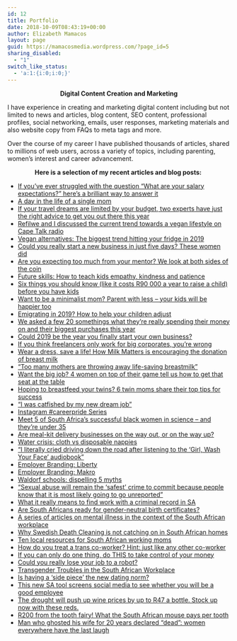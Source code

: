 ```yaml
---
id: 12
title: Portfolio
date: 2018-10-09T08:43:19+00:00
author: Elizabeth Mamacos
layout: page
guid: https://mamacosmedia.wordpress.com/?page_id=5
sharing_disabled:
  - "1"
switch_like_status:
  - 'a:1:{i:0;i:0;}'
---
```

<p style="text-align:center">
  <strong>Digital Content Creation and Marketing </strong>
</p>

I have experience in creating and marketing digital content including but not limited to news and articles, blog content, SEO content, professional profiles, social networking, emails, user responses, marketing materials and also website copy from FAQs to meta tags and more. 

Over the course of my career I have published thousands of articles, shared to millions of web users, across a variety of topics, including parenting, women&#8217;s interest and career advancement. 

<p style="text-align:center">
  <strong>Here is a selection of my recent articles&nbsp;and&nbsp;blog&nbsp;posts:&nbsp;</strong>
</p>

<ul class="wp-block-latest-posts">
  <li>
    <a href="/2019/04/24/if-youve-ever-struggled-with-the-question-what-are-your-salary-expectations-heres-a-brilliant-way-to-answer-it/">If you&#8217;ve ever struggled with the question “What are your salary expectations?” here&#8217;s a brilliant way to answer it</a>
  </li>
  <li>
    <a href="/2019/04/15/a-day-in-the-life-of-a-single-mom/">A day in the life of a single mom</a>
  </li>
  <li>
    <a href="/2019/04/09/if-your-travel-dreams-are-limited-by-your-budget-two-experts-have-just-the-right-advice-to-get-you-out-there-this-year/">If your travel dreams are limited by your budget, two experts have just the right advice to get you out there this year</a>
  </li>
  <li>
    <a href="/2019/04/08/refilwe-and-i-discussed-the-current-trend-towards-a-vegan-lifestyle-on-cape-talk-radio/">Refilwe and I discussed the current trend towards a vegan lifestyle on Cape Talk radio</a>
  </li>
  <li>
    <a href="/2019/04/04/vegan-alternatives-the-biggest-trend-hitting-your-fridge-in-2019/">Vegan alternatives: The biggest trend hitting your fridge in 2019</a>
  </li>
  <li>
    <a href="/2019/03/04/could-you-really-start-a-new-business-in-just-five-days-these-women-did/">Could you really start a new business in just five days? These women did</a>
  </li>
  <li>
    <a href="/2019/02/19/are-you-expecting-too-much-from-your-mentor-we-look-at-both-sides-of-the-coin/">Are you expecting too much from your mentor? We look at both sides of the coin</a>
  </li>
  <li>
    <a href="/2019/02/19/future-skills-how-to-teach-kids-empathy-kindness-and-patience/">Future skills: How to teach kids empathy, kindness and patience</a>
  </li>
  <li>
    <a href="/2019/02/19/six-things-you-should-know-like-it-costs-r90-000-a-year-to-raise-a-child-before-you-have-kids/">Six things you should know (like it costs R90 000 a year to raise a child) before you have kids</a>
  </li>
  <li>
    <a href="/2019/02/19/want-to-be-a-minimalist-mom-parent-with-less-your-kids-will-be-happier-too/">Want to be a minimalist mom? Parent with less – your kids will be happier too</a>
  </li>
  <li>
    <a href="/2019/01/31/emigrating-in-2019-how-to-help-your-children-adjust/">Emigrating in 2019? How to help your children adjust</a>
  </li>
  <li>
    <a href="/2019/01/28/we-asked-a-few-20-somethings-what-theyre-really-spending-their-money-on-and-their-biggest-purchases-this-year/">We asked a few 20 somethings what they&#8217;re really spending their money on and their biggest purchases this year</a>
  </li>
  <li>
    <a href="/2019/01/17/could-2019-be-the-year-you-finally-start-your-own-business/">Could 2019 be the year you finally start your own business?</a>
  </li>
  <li>
    <a href="/2019/01/15/if-you-think-freelancers-only-work-for-big-corporates-youre-wrong/">If you think freelancers only work for big corporates, you’re wrong</a>
  </li>
  <li>
    <a href="/2018/12/06/wear-a-dress-save-a-life-how-milk-matters-is-encouraging-the-donation-of-breast-milk/">Wear a dress, save a life! How Milk Matters is encouraging the donation of breast milk</a>
  </li>
  <li>
    <a href="/2018/11/28/too-many-mothers-are-throwing-away-life-saving-breastmilk/">“Too many mothers are throwing away life-saving breastmilk”</a>
  </li>
  <li>
    <a href="/2018/10/31/want-the-big-job-4-women-on-top-of-their-game-tell-us-how-to-get-that-seat-at-the-table/">Want the big job? 4 women on top of their game tell us how to get that seat at the table</a>
  </li>
  <li>
    <a href="/2018/10/31/hoping-to-breastfeed-your-twins-6-twin-moms-share-their-top-tips-for-success/">Hoping to breastfeed your twins? 6 twin moms share their top tips for success</a>
  </li>
  <li>
    <a href="/2018/10/22/i-was-catfished-by-my-new-dream-job/">“I was catfished by my new dream job”</a>
  </li>
  <li>
    <a href="/2018/10/22/instagram-careerpride-series/">Instagram #careerpride Series</a>
  </li>
  <li>
    <a href="/2018/10/12/meet-5-of-south-africas-successful-black-women-in-science-and-theyre-under-35/">Meet 5 of South Africa&#8217;s successful black women in science &#8211; and they&#8217;re under 35</a>
  </li>
  <li>
    <a href="/2018/10/12/are-meal-kit-delivery-businesses-on-the-way-out-or-on-the-way-up/">Are meal-kit delivery businesses on the way out, or on the way up?</a>
  </li>
  <li>
    <a href="/2018/10/12/water-crisis-cloth-vs-disposable-nappies/">Water crisis: cloth vs disposable nappies</a>
  </li>
  <li>
    <a href="/2018/10/12/i-literally-cried-driving-down-the-road-after-listening-to-the-girl-wash-your-face-audiobook/">&#8220;I literally cried driving down the road after listening to the &#8216;Girl, Wash Your Face&#8217; audiobook&#8221;</a>
  </li>
  <li>
    <a href="/2018/10/12/employer-branding-liberty/">Employer Branding: Liberty</a>
  </li>
  <li>
    <a href="/2018/10/10/employer-branding-videos-makro/">Employer Branding: Makro</a>
  </li>
  <li>
    <a href="/2018/10/10/waldorf-schools-dispelling-5-myths/">Waldorf schools: dispelling 5 myths</a>
  </li>
  <li>
    <a href="/2018/10/10/sexual-abuse-will-remain-the-safest-crime-to-commit-because-people-know-that-it-is-most-likely-going-to-go-unreported/">“Sexual abuse will remain the ‘safest’ crime to commit because people know that it is most likely going to go unreported”</a>
  </li>
  <li>
    <a href="/2018/10/10/what-it-really-means-to-find-work-with-a-criminal-record-in-sa/">What it really means to find work with a criminal record in SA</a>
  </li>
  <li>
    <a href="/2018/10/10/are-south-africans-ready-for-gender-neutral-birth-certificates/">Are South Africans ready for gender-neutral birth certificates?</a>
  </li>
  <li>
    <a href="/2018/10/09/a-series-of-articles-on-mental-illness-in-the-context-of-the-south-african-workplace/">A series of articles on mental illness in the context of the South African workplace</a>
  </li>
  <li>
    <a href="/2018/10/09/why-swedish-death-cleaning-is-not-catching-on-in-south-african-homes/">Why Swedish Death Cleaning is not catching on in South African homes</a>
  </li>
  <li>
    <a href="/2018/10/09/ten-local-resources-for-south-african-working-moms/">Ten local resources for South African working moms</a>
  </li>
  <li>
    <a href="/2018/10/09/how-do-you-treat-a-trans-co-worker-hint-just-like-any-other-co-worker/">How do you treat a trans co-worker? Hint: just like any other co-worker</a>
  </li>
  <li>
    <a href="/2018/10/09/if-you-can-only-do-one-thing-do-this-to-take-control-of-your-money/">If you can only do one thing, do THIS to take control of your money</a>
  </li>
  <li>
    <a href="/2018/10/09/could-you-really-lose-your-job-to-a-robot/">Could you really lose your job to a robot?</a>
  </li>
  <li>
    <a href="/2018/10/09/transgender-troubles-in-the-south-african-workplace/">Transgender Troubles in the South African Workplace</a>
  </li>
  <li>
    <a href="/2018/10/09/is-having-a-side-piece-the-new-dating-norm/">Is having a &#8216;side piece&#8217; the new dating norm?</a>
  </li>
  <li>
    <a href="/2018/10/09/this-new-sa-tool-screens-social-media-to-see-whether-you-will-be-a-good-employee/">This new SA tool screens social media to see whether you will be a good employee</a>
  </li>
  <li>
    <a href="/2018/10/09/the-drought-will-push-up-wine-prices-by-up-to-r47-a-bottle-stock-up-now-with-these-reds/">The drought will push up wine prices by up to R47 a bottle. Stock up now with these reds.</a>
  </li>
  <li>
    <a href="/2018/10/09/r200-from-the-tooth-fairy-what-the-south-african-mouse-pays-per-tooth/">R200 from the tooth fairy! What the South African mouse pays per tooth</a>
  </li>
  <li>
    <a href="/2018/10/09/man-who-ghosted-his-wife-for-20-years-declared-dead-women-everywhere-have-the-last-laugh/">Man who ghosted his wife for 20 years declared &#8220;dead&#8221;: women everywhere have the last laugh</a>
  </li>
</ul>